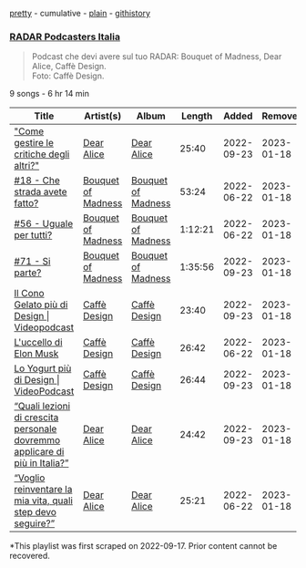[pretty](/playlists/pretty/37i9dQZF1DWT93ZDwDlVYL.md) - cumulative - [plain](/playlists/plain/37i9dQZF1DWT93ZDwDlVYL) - [githistory](https://github.githistory.xyz/mackorone/spotify-playlist-archive/blob/main/playlists/plain/37i9dQZF1DWT93ZDwDlVYL)

### [RADAR Podcasters Italia](https://open.spotify.com/playlist/37i9dQZF1DWT93ZDwDlVYL)

> Podcast che devi avere sul tuo RADAR: Bouquet of Madness, Dear Alice, Caffè Design.<br/>Foto: Caffè Design.

9 songs - 6 hr 14 min

| Title | Artist(s) | Album | Length | Added | Removed |
|---|---|---|---|---|---|
| ["Come gestire le critiche degli altri?"](https://open.spotify.com/episode/2v6nnLIVdK1aFDFMOOn2ss) | [Dear Alice](https://open.spotify.com/show/7AhaWYhyf6nZHbaF3rFGU9) | [Dear Alice](https://open.spotify.com/show/7AhaWYhyf6nZHbaF3rFGU9) | 25:40 | 2022-09-23 | 2023-01-18 |
| [\#18 \- Che strada avete fatto?](https://open.spotify.com/episode/3gnGG54hjDG4Mmx0ZYCUkv) | [Bouquet of Madness](https://open.spotify.com/show/0CigI1FKNvx1i5Dg3wWGD0) | [Bouquet of Madness](https://open.spotify.com/show/0CigI1FKNvx1i5Dg3wWGD0) | 53:24 | 2022-06-22 | 2023-01-18 |
| [\#56 \- Uguale per tutti?](https://open.spotify.com/episode/12vtO9aRRTRUGQTcqoTDxj) | [Bouquet of Madness](https://open.spotify.com/show/0CigI1FKNvx1i5Dg3wWGD0) | [Bouquet of Madness](https://open.spotify.com/show/0CigI1FKNvx1i5Dg3wWGD0) | 1:12:21 | 2022-06-22 | 2023-01-18 |
| [\#71 \- Si parte?](https://open.spotify.com/episode/1nrayCiaAppMXK2R1bztBI) | [Bouquet of Madness](https://open.spotify.com/show/0CigI1FKNvx1i5Dg3wWGD0) | [Bouquet of Madness](https://open.spotify.com/show/0CigI1FKNvx1i5Dg3wWGD0) | 1:35:56 | 2022-09-23 | 2023-01-18 |
| [Il Cono Gelato più di Design \| Videopodcast](https://open.spotify.com/episode/5OOxQZ9ZGOusUqdwVu0gdl) | [Caffè Design](https://open.spotify.com/show/2xBIU3k8M9QxEMKXMOfIY2) | [Caffè Design](https://open.spotify.com/show/2xBIU3k8M9QxEMKXMOfIY2) | 23:40 | 2022-09-23 | 2023-01-18 |
| [L'uccello di Elon Musk](https://open.spotify.com/episode/368l6obk1twvbqAxRnfxGO) | [Caffè Design](https://open.spotify.com/show/2xBIU3k8M9QxEMKXMOfIY2) | [Caffè Design](https://open.spotify.com/show/2xBIU3k8M9QxEMKXMOfIY2) | 26:42 | 2022-06-22 | 2023-01-18 |
| [Lo Yogurt più di Design \| VideoPodcast](https://open.spotify.com/episode/4qfrQUhqBuF3RexmNlbBU0) | [Caffè Design](https://open.spotify.com/show/2xBIU3k8M9QxEMKXMOfIY2) | [Caffè Design](https://open.spotify.com/show/2xBIU3k8M9QxEMKXMOfIY2) | 26:44 | 2022-09-23 | 2023-01-18 |
| [“Quali lezioni di crescita personale dovremmo applicare di più in Italia?”](https://open.spotify.com/episode/0u57HfxxV6YsTQvwc6YGmc) | [Dear Alice](https://open.spotify.com/show/7AhaWYhyf6nZHbaF3rFGU9) | [Dear Alice](https://open.spotify.com/show/7AhaWYhyf6nZHbaF3rFGU9) | 24:42 | 2022-09-23 | 2023-01-18 |
| [“Voglio reinventare la mia vita, quali step devo seguire?”](https://open.spotify.com/episode/6lE37UXmm4Ti4CSPccP3Bt) | [Dear Alice](https://open.spotify.com/show/7AhaWYhyf6nZHbaF3rFGU9) | [Dear Alice](https://open.spotify.com/show/7AhaWYhyf6nZHbaF3rFGU9) | 25:21 | 2022-06-22 | 2023-01-18 |

\*This playlist was first scraped on 2022-09-17. Prior content cannot be recovered.
